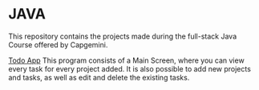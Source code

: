 # JAVA

This repository contains the projects made during the full-stack Java Course offered by Capgemini.

[Todo App]() 
This program consists of a Main Screen, where you can view every task for every project added. 
It is also possible to add new projects and tasks, as well as edit and delete the existing tasks.
